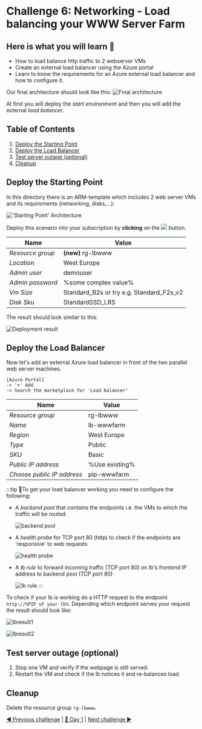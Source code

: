 # Challenge 6: Networking - Load balancing your WWW Server Farm

## Here is what you will learn 🎯

- How to load balance http traffic to 2 webserver VMs
- Create an external load balancer using the Azure portal
- Learn to know the requirements for an Azure external load balancer and how to configure it.

Our final architecture should look like this:
![Final architecture](./images/finalArchitecture.png)  

At first you will deploy the _start environment_ and then you will add the external _load balancer_.

## Table of Contents

1. [Deploy the Starting Point](#deploy-the-starting-point)
2. [Deploy the Load Balancer](#deploy-the-load-balancer)
3. [Test server outage (optional)](#test-server-outage-optional)
4. [Cleanup](#cleanup)

## Deploy the Starting Point

In this directory there is an ARM-template which includes 2 web server VMs and its requirements (networking, disks,...):  

!['Starting Point' Architecture](./images/startingpoint01.png)  

Deploy this scenario into your subscription by **clicking** on the <a href="https://portal.azure.com/#create/Microsoft.Template/uri/https%3A%2F%2Fraw.githubusercontent.com%2Fazuredevcollege%2Ftrainingdays%2Fmaster%2Fday1%2Fchallenge-10%2Fchallengestart%2Fchallengestart.json"><img src="./challengestart/deploytoazure.png"/></a>
button.  

| Name | Value |
|---|---|
| _Resource group_  |  **(new)** rg-lbwww |
| _Location_  |  West Europe |
| _Admin user_  |  demouser |
| _Admin password_  |  %some complex value%|
| _Vm Size_  |  Standard_B2s  or try e.g. Standard_F2s_v2 |
| _Disk Sku_  |  StandardSSD_LRS |  
  
The result should look similar to this:

![Deployment result](./images/startingpoint02.png)  

## Deploy the Load Balancer

Now let's add an external Azure load balancer in front of the two parallel web server machines.  

```
[Azure Portal] 
-> '+' Add 
-> Search the marketplace for 'Load balancer'
```  

| Name | Value |
|---|---|
| _Resource group_  |  rg-lbwww |
| _Name_  | lb-wwwfarm |
| _Region_  |  West Europe |
| _Type_  |  Public |
| _SKU_  |  Basic |
| _Public IP address_  |  %Use existing% |
| _Choose public IP address_  |  pip-wwwfarm |  
  
:::tip
📝To get your load balancer working you need to configure the following:

- A _backend pool_ that contains the endpoints i.e. the VMs to which the traffic will be routed.

  ![backend pool](./images/lbconfig01.png)
- A _health probe_ for TCP port 80 (http) to check if the endpoints are 'responsive' to web requests

  ![health probe](./images/lbconfig02.png)
- A _lb rule_ to forward incoming traffic (TCP port 80) on lb's frontend IP address to backend pool (TCP port 80)

  ![lb rule](./images/lbconfig03.png)
:::

To check if your lb is working do a HTTP request to the endpoint `http://%PIP of your lb%`. Depending which endpoint serves your request the result should look like:

  ![lbresult1](./images/lbresult1.png)

  ![lbresult2](./images/lbresult2.png)

## Test server outage (optional)

1. Stop one VM and verify if the webpage is still served.  
2. Restart the VM and check if the lb notices it and re-balances load.

## Cleanup

Delete the resource group `rg-lbwww`.

[◀ Previous challenge](../challenge-05/README.md) | [🔼 Day 1](../README.md) | [Next challenge ▶](../challenge-07/README.md)